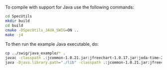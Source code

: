 
To compile with support for Java use the following commands:
```bash
cd SpecUtils
mkdir build
cd build
cmake -DSpecUtils_JAVA_SWIG=ON ..
make -j4
```

To then run the example Java executable, do:
```bash
cp ../swig/java_example/* .
javac -classpath .:jcommon-1.0.21.jar:jfreechart-1.0.17.jar:joda-time-2.9.jar *.java
java -Djava.library.path="./lib" -classpath .:jcommon-1.0.21.jar:jfreechart-1.0.17.jar:joda-time-2.9.jar Main
```
